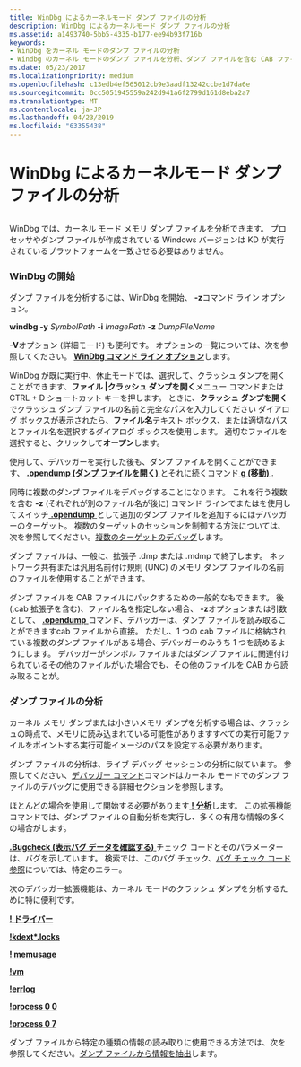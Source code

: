 ```yaml
---
title: WinDbg によるカーネルモード ダンプ ファイルの分析
description: WinDbg によるカーネルモード ダンプ ファイルの分析
ms.assetid: a1493740-5bb5-4335-b177-ee94b93f716b
keywords:
- WinDbg をカーネル モードのダンプ ファイルの分析
- Windbg のカーネル モードのダンプ ファイルを分析、ダンプ ファイルを含む CAB ファイル
ms.date: 05/23/2017
ms.localizationpriority: medium
ms.openlocfilehash: c13edb4ef565012cb9e3aadf13242ccbe1d7da6e
ms.sourcegitcommit: 0cc5051945559a242d941a6f2799d161d8eba2a7
ms.translationtype: MT
ms.contentlocale: ja-JP
ms.lasthandoff: 04/23/2019
ms.locfileid: "63355438"
---
```

# <a name="analyzing-a-kernel-mode-dump-file-with-windbg"></a>WinDbg によるカーネルモード ダンプ ファイルの分析


## <span id="ddk_analyzing_a_kernel_mode_dump_file_with_windbg_dbg"></span><span id="DDK_ANALYZING_A_KERNEL_MODE_DUMP_FILE_WITH_WINDBG_DBG"></span>


WinDbg では、カーネル モード メモリ ダンプ ファイルを分析できます。 プロセッサやダンプ ファイルが作成されている Windows バージョンは KD が実行されているプラットフォームを一致させる必要はありません。

### <a name="span-idstartingwindbgspanspan-idstartingwindbgspanstarting-windbg"></a><span id="starting_windbg"></span><span id="STARTING_WINDBG"></span>WinDbg の開始

ダンプ ファイルを分析するには、WinDbg を開始、 **-z**コマンド ライン オプション。

**windbg -y** *SymbolPath* **-i** *ImagePath* **-z** *DumpFileName*

**-V**オプション (詳細モード) も便利です。 オプションの一覧については、次を参照してください。 [ **WinDbg コマンド ライン オプション**](windbg-command-line-options.md)します。

WinDbg が既に実行中、休止モードでは、選択して、クラッシュ ダンプを開くことができます、**ファイル |クラッシュ ダンプを開く**メニュー コマンドまたは CTRL + D ショートカット キーを押します。 ときに、**クラッシュ ダンプを開く**でクラッシュ ダンプ ファイルの名前と完全なパスを入力してください ダイアログ ボックスが表示されたら、**ファイル名**テキスト ボックス、または適切なパスとファイル名を選択するダイアログ ボックスを使用します。 適切なファイルを選択すると、クリックして**オープン**します。

使用して、デバッガーを実行した後も、ダンプ ファイルを開くことができます、 [ **.opendump (ダンプ ファイルを開く)** ](-opendump--open-dump-file-.md)とそれに続くコマンド[ **g (移動)** ](g--go-.md).

同時に複数のダンプ ファイルをデバッグすることになります。 これを行う複数を含む **-z** (それぞれが別のファイル名が後に) コマンド ラインでまたはを使用してスイッチ[ **.opendump** ](-opendump--open-dump-file-.md)として追加のダンプ ファイルを追加するにはデバッガーのターゲット。 複数のターゲットのセッションを制御する方法については、次を参照してください。[複数のターゲットのデバッグ](debugging-multiple-targets.md)します。

ダンプ ファイルは、一般に、拡張子 .dmp または .mdmp で終了します。 ネットワーク共有または汎用名前付け規則 (UNC) のメモリ ダンプ ファイルの名前のファイルを使用することができます。

ダンプ ファイルを CAB ファイルにパックするための一般的なもできます。 後 (.cab 拡張子を含む)、ファイル名を指定しない場合、 **-z**オプションまたは引数として、 [ **.opendump** ](-opendump--open-dump-file-.md)コマンド、デバッガーは、ダンプ ファイルを読み取ることができますcab ファイルから直接。 ただし、1 つの cab ファイルに格納されている複数のダンプ ファイルがある場合、デバッガーのみうち 1 つを読めるようにします。 デバッガーがシンボル ファイルまたはダンプ ファイルに関連付けられているその他のファイルがいた場合でも、その他のファイルを CAB から読み取ることが。

### <a name="span-idanalyzingthedumpfilespanspan-idanalyzingthedumpfilespananalyzing-the-dump-file"></a><span id="analyzing_the_dump_file"></span><span id="ANALYZING_THE_DUMP_FILE"></span>ダンプ ファイルの分析

カーネル メモリ ダンプまたは小さいメモリ ダンプを分析する場合は、クラッシュの時点で、メモリに読み込まれている可能性がありますすべての実行可能ファイルをポイントする実行可能イメージのパスを設定する必要があります。

ダンプ ファイルの分析は、ライブ デバッグ セッションの分析に似ています。 参照してください、[デバッガー コマンド](debugger-commands.md)コマンドはカーネル モードでのダンプ ファイルのデバッグに使用できる詳細セクションを参照します。

ほとんどの場合を使用して開始する必要があります[ **! 分析**](-analyze.md)します。 この拡張機能コマンドでは、ダンプ ファイルの自動分析を実行し、多くの有用な情報の多くの場合がします。

[ **.Bugcheck (表示バグ データを確認する)** ](-bugcheck--display-bug-check-data-.md)チェック コードとそのパラメーターは、バグを示しています。 検索では、このバグ チェック、[バグ チェック コード参照](bug-check-code-reference2.md)については、特定のエラー。

次のデバッガー拡張機能は、カーネル モードのクラッシュ ダンプを分析するために特に便利です。

[**! ドライバー**](-drivers.md)

[**!kdext\*.locks**](-locks---kdext--locks-.md)

[**! memusage**](-memusage.md)

[**!vm**](-vm.md)

[**!errlog**](-errlog.md)

[**!process 0 0**](-process.md)

[**!process 0 7**](-process.md)

ダンプ ファイルから特定の種類の情報の読み取りに使用できる方法では、次を参照してください。[ダンプ ファイルから情報を抽出](extracting-information-from-a-dump-file.md)します。

 

 






